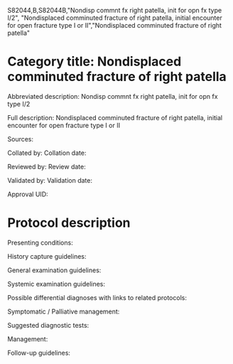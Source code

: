 S82044,B,S82044B,"Nondisp commnt fx right patella, init for opn fx type I/2", "Nondisplaced comminuted fracture of right patella, initial encounter for open fracture type I or II","Nondisplaced comminuted fracture of right patella"
# Category title: Nondisplaced comminuted fracture of right patella

Abbreviated description: Nondisp commnt fx right patella, init for opn fx type I/2

Full description: Nondisplaced comminuted fracture of right patella, initial encounter for open fracture type I or II

Sources:

Collated by:
Collation date:

Reviewed by:
Review date:

Validated by:
Validation date:

Approval UID:

# Protocol description

Presenting conditions:

History capture guidelines:

General examination guidelines:

Systemic examination guidelines:

Possible differential diagnoses with links to related protocols:

Symptomatic / Palliative management:

Suggested diagnostic tests:

Management:

Follow-up guidelines:
